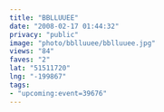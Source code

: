 ```yaml
---
title: "BBLLUUEE"
date: "2008-02-17 01:44:32"
privacy: "public"
image: "photo/bblluuee/bblluuee.jpg"
views: "84"
faves: "2"
lat: "51511720"
lng: "-199867"
tags:
- "upcoming:event=39676"
---
```

<a href="/photos/2008/02/17/bblluuee"></a>
